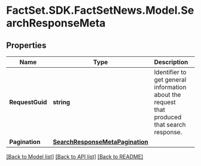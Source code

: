 # FactSet.SDK.FactSetNews.Model.SearchResponseMeta

## Properties

Name | Type | Description | Notes
------------ | ------------- | ------------- | -------------
**RequestGuid** | **string** | Identifier to get general information about the request that produced that search response. | [optional] 
**Pagination** | [**SearchResponseMetaPagination**](SearchResponseMetaPagination.md) |  | [optional] 

[[Back to Model list]](../README.md#documentation-for-models) [[Back to API list]](../README.md#documentation-for-api-endpoints) [[Back to README]](../README.md)

